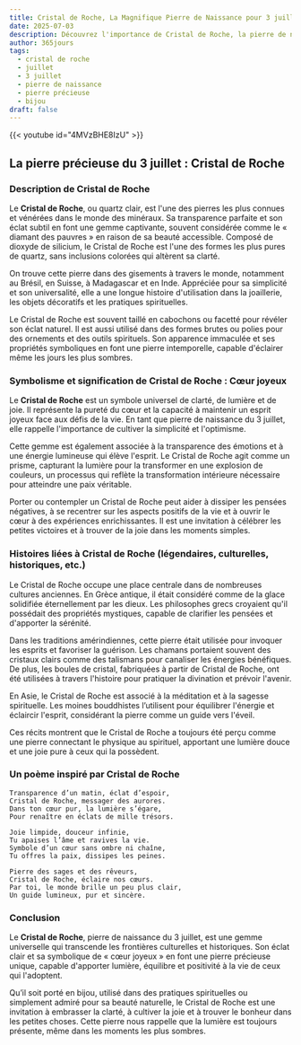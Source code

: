 ```yaml
---
title: Cristal de Roche, La Magnifique Pierre de Naissance pour 3 juillet
date: 2025-07-03
description: Découvrez l'importance de Cristal de Roche, la pierre de naissance du 3 juillet qui symbolise Cœur joyeux. Laissez sa beauté et sa signification illuminer votre journée.
author: 365jours
tags:
  - cristal de roche
  - juillet
  - 3 juillet
  - pierre de naissance
  - pierre précieuse
  - bijou
draft: false
---
```


{{< youtube id="4MVzBHE8IzU" >}}

## La pierre précieuse du 3 juillet : Cristal de Roche

### Description de Cristal de Roche

Le **Cristal de Roche**, ou quartz clair, est l'une des pierres les plus connues et vénérées dans le monde des minéraux. Sa transparence parfaite et son éclat subtil en font une gemme captivante, souvent considérée comme le « diamant des pauvres » en raison de sa beauté accessible. Composé de dioxyde de silicium, le Cristal de Roche est l'une des formes les plus pures de quartz, sans inclusions colorées qui altèrent sa clarté.

On trouve cette pierre dans des gisements à travers le monde, notamment au Brésil, en Suisse, à Madagascar et en Inde. Appréciée pour sa simplicité et son universalité, elle a une longue histoire d'utilisation dans la joaillerie, les objets décoratifs et les pratiques spirituelles.

Le Cristal de Roche est souvent taillé en cabochons ou facetté pour révéler son éclat naturel. Il est aussi utilisé dans des formes brutes ou polies pour des ornements et des outils spirituels. Son apparence immaculée et ses propriétés symboliques en font une pierre intemporelle, capable d'éclairer même les jours les plus sombres.

### Symbolisme et signification de Cristal de Roche : Cœur joyeux

Le **Cristal de Roche** est un symbole universel de clarté, de lumière et de joie. Il représente la pureté du cœur et la capacité à maintenir un esprit joyeux face aux défis de la vie. En tant que pierre de naissance du 3 juillet, elle rappelle l'importance de cultiver la simplicité et l'optimisme.

Cette gemme est également associée à la transparence des émotions et à une énergie lumineuse qui élève l'esprit. Le Cristal de Roche agit comme un prisme, capturant la lumière pour la transformer en une explosion de couleurs, un processus qui reflète la transformation intérieure nécessaire pour atteindre une paix véritable.

Porter ou contempler un Cristal de Roche peut aider à dissiper les pensées négatives, à se recentrer sur les aspects positifs de la vie et à ouvrir le cœur à des expériences enrichissantes. Il est une invitation à célébrer les petites victoires et à trouver de la joie dans les moments simples.

### Histoires liées à Cristal de Roche (légendaires, culturelles, historiques, etc.)

Le Cristal de Roche occupe une place centrale dans de nombreuses cultures anciennes. En Grèce antique, il était considéré comme de la glace solidifiée éternellement par les dieux. Les philosophes grecs croyaient qu'il possédait des propriétés mystiques, capable de clarifier les pensées et d'apporter la sérénité.

Dans les traditions amérindiennes, cette pierre était utilisée pour invoquer les esprits et favoriser la guérison. Les chamans portaient souvent des cristaux clairs comme des talismans pour canaliser les énergies bénéfiques. De plus, les boules de cristal, fabriquées à partir de Cristal de Roche, ont été utilisées à travers l'histoire pour pratiquer la divination et prévoir l'avenir.

En Asie, le Cristal de Roche est associé à la méditation et à la sagesse spirituelle. Les moines bouddhistes l’utilisent pour équilibrer l'énergie et éclaircir l'esprit, considérant la pierre comme un guide vers l'éveil.

Ces récits montrent que le Cristal de Roche a toujours été perçu comme une pierre connectant le physique au spirituel, apportant une lumière douce et une joie pure à ceux qui la possèdent.

### Un poème inspiré par Cristal de Roche

```
Transparence d’un matin, éclat d’espoir,  
Cristal de Roche, messager des aurores.  
Dans ton cœur pur, la lumière s’égare,  
Pour renaître en éclats de mille trésors.  

Joie limpide, douceur infinie,  
Tu apaises l’âme et ravives la vie.  
Symbole d’un cœur sans ombre ni chaîne,  
Tu offres la paix, dissipes les peines.  

Pierre des sages et des rêveurs,  
Cristal de Roche, éclaire nos cœurs.  
Par toi, le monde brille un peu plus clair,  
Un guide lumineux, pur et sincère.  
```

### Conclusion

Le **Cristal de Roche**, pierre de naissance du 3 juillet, est une gemme universelle qui transcende les frontières culturelles et historiques. Son éclat clair et sa symbolique de « cœur joyeux » en font une pierre précieuse unique, capable d'apporter lumière, équilibre et positivité à la vie de ceux qui l'adoptent.

Qu’il soit porté en bijou, utilisé dans des pratiques spirituelles ou simplement admiré pour sa beauté naturelle, le Cristal de Roche est une invitation à embrasser la clarté, à cultiver la joie et à trouver le bonheur dans les petites choses. Cette pierre nous rappelle que la lumière est toujours présente, même dans les moments les plus sombres.